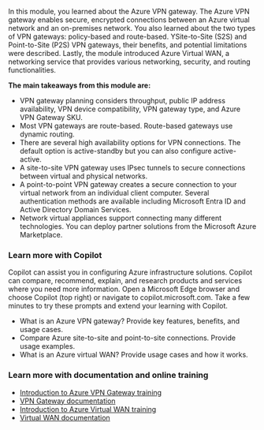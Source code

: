 In this module, you learned about the Azure VPN gateway. The Azure VPN gateway enables secure, encrypted connections between an Azure virtual network and an on-premises network. You  also learned about the two types of VPN gateways: policy-based and route-based. YSite-to-Site (S2S) and Point-to-Site (P2S) VPN gateways, their benefits, and potential limitations were described. Lastly, the module introduced Azure Virtual WAN, a networking service that provides various networking, security, and routing functionalities.

**The main takeaways from this module are:**

+ VPN gateway planning considers throughput, public IP address availability, VPN device compatibility, VPN gateway type, and Azure VPN Gateway SKU. 
+ Most VPN gateways are route-based. Route-based gateways use dynamic routing. 
+ There are several high availability options for VPN connections. The default option is active-standby but you can also configure active-active. 
+ A site-to-site VPN gateway uses IPsec tunnels to secure connections between virtual and physical networks. 
+ A point-to-point VPN gateway creates a secure connection to your virtual network from an individual client computer. Several authentication methods are available including Microsoft Entra ID and Active Directory Domain Services.
+ Network virtual appliances support connecting many different technologies. You can deploy partner solutions from the Microsoft Azure Marketplace.

### Learn more with Copilot

Copilot can assist you in configuring Azure infrastructure solutions. Copilot can compare, recommend, explain, and research products and services where you need more information. Open a Microsoft Edge browser and choose Copilot (top right) or navigate to copilot.microsoft.com. Take a few minutes to try these prompts and extend your learning with Copilot.

+ What is an Azure VPN gateway? Provide key features, benefits, and usage cases. 
+ Compare Azure site-to-site and point-to-site connections. Provide usage examples. 
+ What is an Azure virtual WAN? Provide usage cases and how it works. 

### Learn more with documentation and online training

-  [Introduction to Azure VPN Gateway training](/training/modules/intro-to-azure-vpn-gateway/)
-  [VPN Gateway documentation](/azure/vpn-gateway/)
-  [Introduction to Azure Virtual WAN training](/training/modules/introduction-azure-virtual-wan/)
-  [Virtual WAN documentation](/azure/virtual-wan/)
